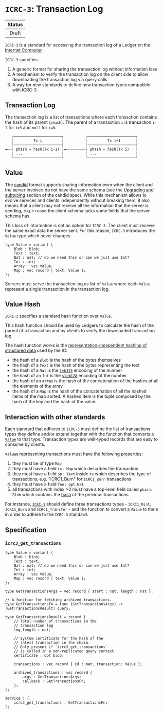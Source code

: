 # `ICRC-3`: Transaction Log

| Status |
|:------:|
| Draft  |

`ICRC-3` is a standard for accessing the transaction log of a Ledger on the [Internet Computer](https://internetcomputer.org).

`ICRC-3` specifies:
1. A generic format for sharing the transaction log without information loss
2. A mechanism to verify the transaction log on the client side to allow downloading the transaction log via query calls
3. A way for new standards to define new transaction types compatible with ICRC-3

## Transaction Log

The transaction log is a list of transactions where each transaction contains the hash of its parent (`phash`). The parent of a transaction `i` is transaction `i-1` for `i>0` and `null` for `i=0`.

```
   ┌──────────────────────┐          ┌──────────────────────┐
   |         Tx i         |          |         Tx i+1       |
   ├──────────────────────┤          ├──────────────────────┤
◄──| phash = hash(Tx i-1) |◄─────────| phash = hash(Tx i)   |
   | ...                  |          | ...                  |
   └──────────────────────┘          └──────────────────────┘

```

## Value

The [candid](https://github.com/dfinity/candid) format supports sharing information even when the client and the server involved do not have the same schema (see the [Upgrading and subtyping](https://github.com/dfinity/candid/blob/master/spec/Candid.md#upgrading-and-subtyping) section of the candid spec). While this mechanism allows to evolve services and clients
independently without breaking them, it also means that a client may not receive all the information that the server is sending, e.g. in case the client schema lacks some fields that the server schema has.

This loss of information is not an option for `ICRC-3`. The client must receive the same exact data the server sent. For this reason, `ICRC-3` introduces the `Value` type which never changes: 

```
type Value = variant { 
    Blob : blob; 
    Text : text; 
    Nat : nat; // do we need this or can we just use Int?
    Int : int;
    Array : vec Value; 
    Map : vec record { text; Value }; 
};
```

Servers must serve the transaction log as list of `Value` where each `Value` represent a single transaction in the transaction log.

## Value Hash

`ICRC-3` specifies a standard hash function over `Value`.

This hash function should be used by Ledgers to calculate the hash of the parent of a transaction and by clients to verify the downloaded transaction log.

The hash function works is the [representation-independent hashing of structured data](https://internetcomputer.org/docs/current/references/ic-interface-spec#hash-of-map) used by the IC:
- the hash of a `Blob` is the hash of the bytes themselves
- the hash of a `Text` is the hash of the bytes representing the text
- the hash of a `Nat` is the [`leb128`](https://en.wikipedia.org/wiki/LEB128#Unsigned_LEB128) encoding of the number
- the hash of an `Int` is the [`sleb128`](https://en.wikipedia.org/wiki/LEB128#Signed_LEB128) encoding of the number
- the hash of an `Array` is the hash of the concatenation of the hashes of all the elements of the array
- the hash of a `Map` is the hash of the concatenation of all the hashed items of the map sorted. A hashed item is the tuple composed by the hash of the key and the hash of the value.

## Interaction with other standards

Each standard that adheres to `ICRC-3` must define the list of transactions types they define and/or extend together with the function that converts a [`Value`](#value) to that type. Transaction types are well-typed records that are easy to consume by clients.

`Value`s representing transactions must have the following properties:
1. they must be of type `Map`
1. they must have a field `tx: Map` which describes the transaction
1. they must have a field `op: Text` inside `tx` which describes the type of transactions, e.g. "ICRC1_Burn" for `ICRC1_Burn` transactions
1. they must have a field `fee: opt Nat`
1. all transactions with index >0 must have a top-level field called `phash: Blob` which contains the [hash](#value-hash) of the previous transactions. 

For instance, [`ICRC-1`](https://github.com/dfinity/ICRC-1/tree/main/standards/ICRC-1) should define three transactions types - `ICRC1_Mint`, `ICRC1_Burn` and `ICRC1_Transfer` - and the function to convert a `Value` to them in order to adhere to the `ICRC-3` standard.

## Specification

### `icrc3_get_transactions`

```
type Value = variant { 
    Blob : blob; 
    Text : text; 
    Nat : nat; // do we need this or can we just use Int?
    Int : int;
    Array : vec Value; 
    Map : vec record { text; Value }; 
};

type GetTransactionsArgs = vec record { start : nat; length : nat };

// A function for fetching archived transactions.
type GetTransactionsFn = func (GetTransactionsArgs) -> (GetTransactionsResult) query;

type GetTransactionsResult = record {
    // Total number of transactions in the
    // transaction log
    log_length : nat;
    
    // System certificate for the hash of the
    // latest transaction in the chain.
    // Only present if `icrc3_get_transactions`
    // is called in a non-replicated query context.
    certificate : opt blob;

    transactions : vec record { id : nat; transaction: Value };

    archived_transactions : vec record {
        args : GetTransactionsArgs;
        callback : GetTransactionsFn;
    };
};

service : {
    icrc3_get_transactions : GetTransactionsFn;
};
```